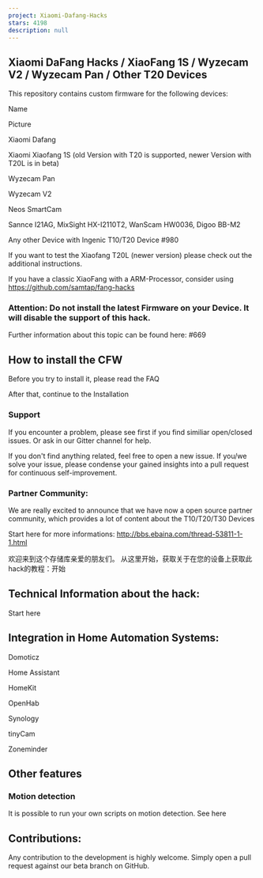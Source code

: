 ```yaml
---
project: Xiaomi-Dafang-Hacks
stars: 4198
description: null
---
```


Xiaomi DaFang Hacks / XiaoFang 1S / Wyzecam V2 / Wyzecam Pan / Other T20 Devices
--------------------------------------------------------------------------------

This repository contains custom firmware for the following devices:

Name

Picture

Xiaomi Dafang

Xiaomi Xiaofang 1S (old Version with T20 is supported, newer Version with T20L is in beta)

Wyzecam Pan

Wyzecam V2

Neos SmartCam

Sannce I21AG, MixSight HX-I2110T2, WanScam HW0036, Digoo BB-M2

Any other Device with Ingenic T10/T20 Device #980

If you want to test the Xiaofang T20L (newer version) please check out the additional instructions.

If you have a classic XiaoFang with a ARM-Processor, consider using https://github.com/samtap/fang-hacks

### Attention: Do not install the latest Firmware on your Device. It will disable the support of this hack.

Further information about this topic can be found here: #669

How to install the CFW
----------------------

Before you try to install it, please read the FAQ

After that, continue to the Installation

### Support

If you encounter a problem, please see first if you find similiar open/closed issues. Or ask in our Gitter channel for help.

If you don't find anything related, feel free to open a new issue. If you/we solve your issue, please condense your gained insights into a pull request for continuous self-improvement.

### Partner Community:

We are really excited to announce that we have now a open source partner community, which provides a lot of content about the T10/T20/T30 Devices

Start here for more informations: http://bbs.ebaina.com/thread-53811-1-1.html

欢迎来到这个存储库亲爱的朋友们。 从这里开始，获取关于在您的设备上获取此hack的教程：开始

Technical Information about the hack:
-------------------------------------

Start here

Integration in Home Automation Systems:
---------------------------------------

Domoticz

Home Assistant

HomeKit

OpenHab

Synology

tinyCam

Zoneminder

Other features
--------------

### Motion detection

It is possible to run your own scripts on motion detection. See here

Contributions:
--------------

Any contribution to the development is highly welcome. Simply open a pull request against our beta branch on GitHub.
